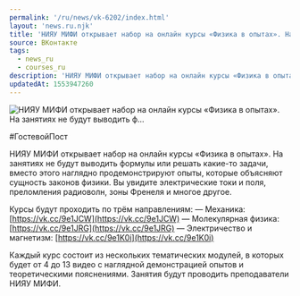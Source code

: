 ```yaml
---
permalink: '/ru/news/vk-6202/index.html'
layout: 'news.ru.njk'
title: 'НИЯУ МИФИ открывает набор на онлайн курсы «Физика в опытах». На занятиях не будут выводить ф'
source: ВКонтакте
tags:
  - news_ru
  - courses_ru
description: 'НИЯУ МИФИ открывает набор на онлайн курсы «Физика в опытах». На занятиях не будут выводить ф…'
updatedAt: 1553947260
---
```

![НИЯУ МИФИ открывает набор на онлайн курсы «Физика в опытах». На занятиях не будут выводить ф…](https://sun9-44.userapi.com/impf/c844722/v844722652/1dd61c/-S0jKPgSB6E.jpg?size=1000x700&quality=96&proxy=1&sign=9c57ae193467e611158e8a930a804d97&c_uniq_tag=AzGi8N__0E15zGsh0Aj7_lMRVFuF3zQQ3cagP6VIGY8&type=album)

#ГостевойПост

НИЯУ МИФИ открывает набор на онлайн курсы «Физика в опытах». На занятиях не будут выводить формулы или решать какие-то задачи, вместо этого наглядно продемонстрируют опыты, которые объясняют сущность законов физики. Вы увидите электрические токи и поля, преломления радиоволн, зоны Френеля и многое другое.

Курсы будут проходить по трём направлениям:
— Механика: [https://vk.cc/9e1JCW](https://vk.cc/9e1JCW)
— Молекулярная физика: [https://vk.cc/9e1JRG](https://vk.cc/9e1JRG)
— Электричество и магнетизм: [https://vk.cc/9e1K0i](https://vk.cc/9e1K0i)

Каждый курс состоит из нескольких тематических модулей, в которых будет от 4 до 13 видео с наглядной демонстрацией опытов и теоретическими пояснениями. Занятия будут проводить преподаватели НИЯУ МИФИ.
